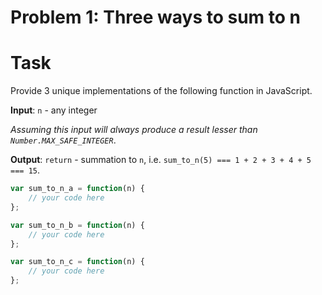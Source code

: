 # Problem 1: Three ways to sum to n


# Task

Provide 3 unique implementations of the following function in JavaScript.

**Input**: `n` - any integer

*Assuming this input will always produce a result lesser than `Number.MAX_SAFE_INTEGER`*.

**Output**: `return` - summation to `n`, i.e. `sum_to_n(5) === 1 + 2 + 3 + 4 + 5 === 15`.

```jsx
var sum_to_n_a = function(n) {
    // your code here
};

var sum_to_n_b = function(n) {
    // your code here
};

var sum_to_n_c = function(n) {
    // your code here
};
```